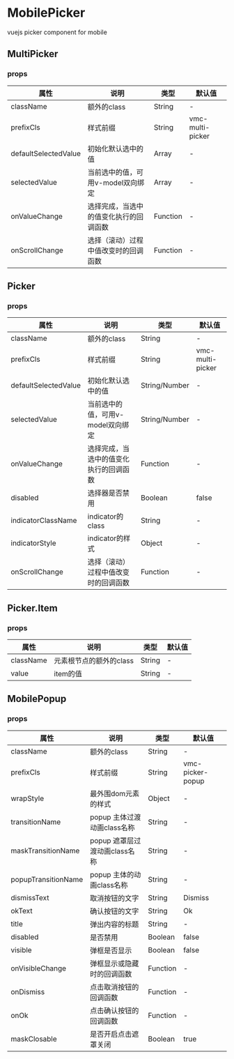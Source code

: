 # MobilePicker
vuejs picker component for mobile

## MultiPicker
### props
| 属性 | 说明 | 类型 | 默认值 |
| --- | --- | --- | --- |
| className | 额外的class | String | - |
| prefixCls | 样式前缀 | String | vmc-multi-picker |
| defaultSelectedValue | 初始化默认选中的值 | Array | - |
| selectedValue | 当前选中的值，可用v-model双向绑定 | Array | - |
| onValueChange | 选择完成，当选中的值变化执行的回调函数 | Function | - |
| onScrollChange | 选择（滚动）过程中值改变时的回调函数 | Function | - |

## Picker
### props
| 属性 | 说明 | 类型 | 默认值 |
| --- | --- | --- | --- |
| className | 额外的class | String | - |
| prefixCls | 样式前缀 | String | vmc-multi-picker |
| defaultSelectedValue | 初始化默认选中的值 | String/Number | - |
| selectedValue | 当前选中的值，可用v-model双向绑定 | String/Number | - |
| onValueChange | 选择完成，当选中的值变化执行的回调函数 | Function | - |
| disabled | 选择器是否禁用 | Boolean | false |
| indicatorClassName | indicator的class | String | - |
| indicatorStyle | indicator的样式 | Object | - |
| onScrollChange | 选择（滚动）过程中值改变时的回调函数 | Function | - |

## Picker.Item
### props
| 属性 | 说明 | 类型 | 默认值 |
| --- | --- | --- | --- |
| className | 元素根节点的额外的class | String | - |
| value | item的值 | String | - |

## MobilePopup
### props
| 属性 | 说明 | 类型 | 默认值 |
| --- | --- | --- | --- |
| className | 额外的class | String | - |
| prefixCls | 样式前缀 | String | vmc-picker-popup |
| wrapStyle | 最外围dom元素的样式 | Object | - |
| transitionName | popup 主体过渡动画class名称 | String | - |
| maskTransitionName | popup 遮罩层过渡动画class名称 | String | - |
| popupTransitionName | popup 主体的动画class名称 | String | - |
| dismissText | 取消按钮的文字 | String | Dismiss |
| okText | 确认按钮的文字 | String | Ok |
| title | 弹出内容的标题 | String | - |
| disabled | 是否禁用 | Boolean | false |
| visible | 弹框是否显示 | Boolean | false |
| onVisibleChange | 弹框显示或隐藏时的回调函数 | Function | - |
| onDismiss | 点击取消按钮的回调函数 | Function | - |
| onOk | 点击确认按钮的回调函数 | Function | - |
| maskClosable | 是否开启点击遮罩关闭 | Boolean | true |

